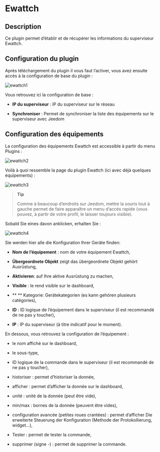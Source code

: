 Ewattch 
=======

Description 
-----------

Ce plugin permet d’établir et de récupérer les informations du
superviseur Ewattch.

Configuration du plugin 
-----------------------

Après téléchargement du plugin il vous faut l’activer, vous avez ensuite
accès à la configuration de base du plugin :

![ewattch1](../images/ewattch1.PNG)

Vous retrouvez ici la configuration de base :

-   **IP du superviseur** : IP du superviseur sur le réseau

-   **Synchroniser** : Permet de synchroniser la liste des équipements
    sur le superviseur avec Jeedom

Configuration des équipements 
-----------------------------

La configuration des équipements Ewattch est accessible à partir du menu
Plugins :

![ewattch2](../images/ewattch2.PNG)

Voilà à quoi ressemble la page du plugin Ewattch (ici avec déjà quelques
équipements) :

![ewattch3](../images/ewattch3.PNG)

> **Tip**
>
> Comme à beaucoup d’endroits sur Jeedom, mettre la souris tout à gauche
> permet de faire apparaître un menu d’accès rapide (vous pouvez, à
> partir de votre profil, le laisser toujours visible).

Sobald Sie eines davon anklicken, erhalten Sie :

![ewattch4](../images/ewattch4.PNG)

Sie werden hier alle die Konfiguration Ihrer Geräte finden:

-   **Nom de l’équipement** : nom de votre équipement Ewattch,

-   **Übergeordnete Objekt** zeigt das übergeordnete Objekt gehört
    Ausrüstung,

-   **Aktivieren**: auf Ihre aktive Ausrüstung zu machen,

-   **Visible** : le rend visible sur le dashboard,

-   ** ** Kategorie: Gerätekategorien (es kann gehören
    plusieurs catégories),

-   **ID** : ID logique de l’équipement dans le superviseur (il est
    recommandé de ne pas y toucher),

-   **IP** : IP du superviseur (à titre indicatif pour le moment).

En dessous, vous retrouvez la configuration de l’équipement :

-   le nom affiché sur le dashboard,

-   le sous-type,

-   ID logique de la commande dans le superviseur (il est recommandé de
    ne pas y toucher),

-   historiser : permet d’historiser la donnée,

-   afficher : permet d’afficher la donnée sur le dashboard,

-   unité : unité de la donnée (peut être vide),

-   min/max : bornes de la donnée (peuvent être vides),

-   configuration avancée (petites roues crantées) : permet d’afficher
    Die erweiterte Steuerung der Konfiguration (Methode der Protokollierung,
    widget…​),

-   Tester : permet de tester la commande,

-   supprimer (signe -) : permet de supprimer la commande.


